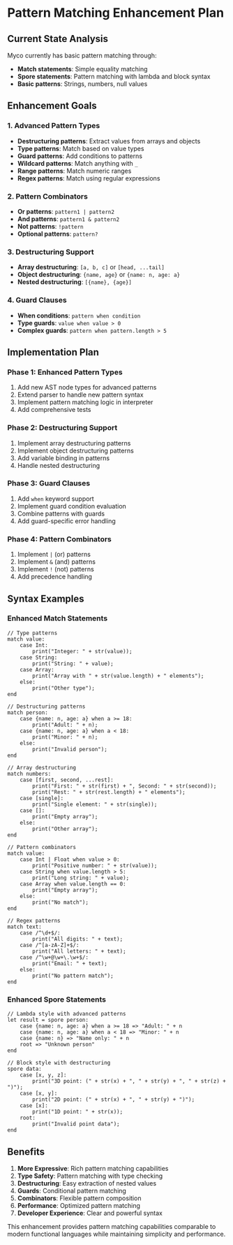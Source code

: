 # Pattern Matching Enhancement Plan

## Current State Analysis

Myco currently has basic pattern matching through:
- **Match statements**: Simple equality matching
- **Spore statements**: Pattern matching with lambda and block syntax
- **Basic patterns**: Strings, numbers, null values

## Enhancement Goals

### 1. **Advanced Pattern Types**
- **Destructuring patterns**: Extract values from arrays and objects
- **Type patterns**: Match based on value types
- **Guard patterns**: Add conditions to patterns
- **Wildcard patterns**: Match anything with `_`
- **Range patterns**: Match numeric ranges
- **Regex patterns**: Match using regular expressions

### 2. **Pattern Combinators**
- **Or patterns**: `pattern1 | pattern2`
- **And patterns**: `pattern1 & pattern2` 
- **Not patterns**: `!pattern`
- **Optional patterns**: `pattern?`

### 3. **Destructuring Support**
- **Array destructuring**: `[a, b, c]` or `[head, ...tail]`
- **Object destructuring**: `{name, age}` or `{name: n, age: a}`
- **Nested destructuring**: `[{name}, {age}]`

### 4. **Guard Clauses**
- **When conditions**: `pattern when condition`
- **Type guards**: `value when value > 0`
- **Complex guards**: `pattern when pattern.length > 5`

## Implementation Plan

### Phase 1: Enhanced Pattern Types
1. Add new AST node types for advanced patterns
2. Extend parser to handle new pattern syntax
3. Implement pattern matching logic in interpreter
4. Add comprehensive tests

### Phase 2: Destructuring Support
1. Implement array destructuring patterns
2. Implement object destructuring patterns
3. Add variable binding in patterns
4. Handle nested destructuring

### Phase 3: Guard Clauses
1. Add `when` keyword support
2. Implement guard condition evaluation
3. Combine patterns with guards
4. Add guard-specific error handling

### Phase 4: Pattern Combinators
1. Implement `|` (or) patterns
2. Implement `&` (and) patterns
3. Implement `!` (not) patterns
4. Add precedence handling

## Syntax Examples

### Enhanced Match Statements
```myco
// Type patterns
match value:
    case Int:
        print("Integer: " + str(value));
    case String:
        print("String: " + value);
    case Array:
        print("Array with " + str(value.length) + " elements");
    else:
        print("Other type");
end

// Destructuring patterns
match person:
    case {name: n, age: a} when a >= 18:
        print("Adult: " + n);
    case {name: n, age: a} when a < 18:
        print("Minor: " + n);
    else:
        print("Invalid person");
end

// Array destructuring
match numbers:
    case [first, second, ...rest]:
        print("First: " + str(first) + ", Second: " + str(second));
        print("Rest: " + str(rest.length) + " elements");
    case [single]:
        print("Single element: " + str(single));
    case []:
        print("Empty array");
    else:
        print("Other array");
end

// Pattern combinators
match value:
    case Int | Float when value > 0:
        print("Positive number: " + str(value));
    case String when value.length > 5:
        print("Long string: " + value);
    case Array when value.length == 0:
        print("Empty array");
    else:
        print("No match");
end

// Regex patterns
match text:
    case /^\d+$/:
        print("All digits: " + text);
    case /^[a-zA-Z]+$/:
        print("All letters: " + text);
    case /^\w+@\w+\.\w+$/:
        print("Email: " + text);
    else:
        print("No pattern match");
end
```

### Enhanced Spore Statements
```myco
// Lambda style with advanced patterns
let result = spore person:
    case {name: n, age: a} when a >= 18 => "Adult: " + n
    case {name: n, age: a} when a < 18 => "Minor: " + n
    case {name: n} => "Name only: " + n
    root => "Unknown person"
end

// Block style with destructuring
spore data:
    case [x, y, z]:
        print("3D point: (" + str(x) + ", " + str(y) + ", " + str(z) + ")");
    case [x, y]:
        print("2D point: (" + str(x) + ", " + str(y) + ")");
    case [x]:
        print("1D point: " + str(x));
    root:
        print("Invalid point data");
end
```

## Benefits

1. **More Expressive**: Rich pattern matching capabilities
2. **Type Safety**: Pattern matching with type checking
3. **Destructuring**: Easy extraction of nested values
4. **Guards**: Conditional pattern matching
5. **Combinators**: Flexible pattern composition
6. **Performance**: Optimized pattern matching
7. **Developer Experience**: Clear and powerful syntax

This enhancement provides pattern matching capabilities comparable to modern functional languages while maintaining simplicity and performance.
